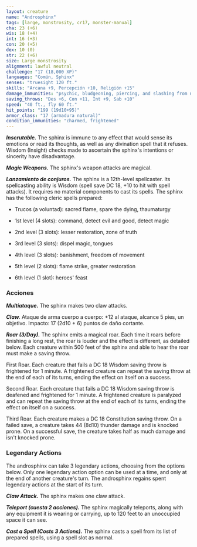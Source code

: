 ```yaml
---
layout: creature
name: "Androsphinx"
tags: [large, monstrosity, cr17, monster-manual]
cha: 23 (+6)
wis: 18 (+4)
int: 16 (+3)
con: 20 (+5)
dex: 10 (0)
str: 22 (+6)
size: Large monstrosity
alignment: lawful neutral
challenge: "17 (18,000 XP)"
languages: "Común, Sphinx"
senses: "truesight 120 ft."
skills: "Arcana +9, Percepción +10, Religión +15"
damage_immunities: "psychic, bludgeoning, piercing, and slashing from nonmagical weapons"
saving_throws: "Des +6, Con +11, Int +9, Sab +10"
speed: "40 ft., fly 60 ft."
hit_points: "199 (19d10+95)"
armor_class: "17 (armadura natural)"
condition_immunities: "charmed, frightened"
---
```


***Inscrutable.*** The sphinx is immune to any effect that would sense its emotions or read its thoughts, as well as any divination spell that it refuses. Wisdom (Insight) checks made to ascertain the sphinx's intentions or sincerity have disadvantage.

***Magic Weapons.*** The sphinx's weapon attacks are magical.

***Lanzamiento de conjuros.*** The sphinx is a 12th-level spellcaster. Its spellcasting ability is Wisdom (spell save DC 18, +10 to hit with spell attacks). It requires no material components to cast its spells. The sphinx has the following cleric spells prepared:

* Trucos (a voluntad): sacred flame, spare the dying, thaumaturgy

* 1st level (4 slots): command, detect evil and good, detect magic

* 2nd level (3 slots): lesser restoration, zone of truth

* 3rd level (3 slots): dispel magic, tongues

* 4th level (3 slots): banishment, freedom of movement

* 5th level (2 slots): flame strike, greater restoration

* 6th level (1 slot): heroes' feast

### Acciones

***Multiataque.*** The sphinx makes two claw attacks.

***Claw.*** Ataque de arma cuerpo a cuerpo: +12 al ataque, alcance 5 pies, un objetivo. Impacto: 17 (2d10 + 6) puntos de daño cortante.

***Roar (3/Day).*** The sphinx emits a magical roar. Each time it roars before finishing a long rest, the roar is louder and the effect is different, as detailed below. Each creature within 500 feet of the sphinx and able to hear the roar must make a saving throw.

First Roar. Each creature that fails a DC 18 Wisdom saving throw is frightened for 1 minute. A frightened creature can repeat the saving throw at the end of each of its turns, ending the effect on itself on a success.

Second Roar. Each creature that fails a DC 18 Wisdom saving throw is deafened and frightened for 1 minute. A frightened creature is paralyzed and can repeat the saving throw at the end of each of its turns, ending the effect on itself on a success.

Third Roar. Each creature makes a DC 18 Constitution saving throw. On a failed save, a creature takes 44 (8d10) thunder damage and is knocked prone. On a successful save, the creature takes half as much damage and isn't knocked prone.

### Legendary Actions

The androsphinx can take 3 legendary actions, choosing from the options below. Only one legendary action option can be used at a time, and only at the end of another creature's turn. The androsphinx regains spent legendary actions at the start of its turn.

***Claw Attack.*** The sphinx makes one claw attack.

***Teleport (cuesta 2 acciones).*** The sphinx magically teleports, along with any equipment it is wearing or carrying, up to 120 feet to an unoccupied space it can see.

***Cast a Spell (Costs 3 Actions).*** The sphinx casts a spell from its list of prepared spells, using a spell slot as normal.